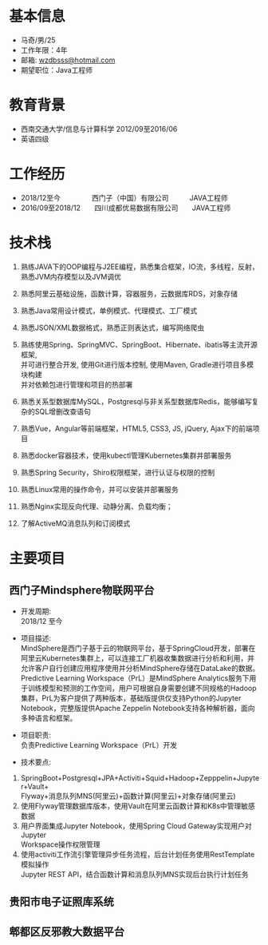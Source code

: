 # 基本信息

 - 马奇/男/25
 - 工作年限：4年
 - 邮箱: wzdbsss@hotmail.com
 - 期望职位：Java工程师

# 教育背景

- 西南交通大学/信息与计算科学    2012/09至2016/06
- 英语四级

# 工作经历

- 2018/12至今&ensp;&ensp;&ensp;&ensp;&ensp;&ensp;&ensp;&ensp;&ensp;西门子（中国）有限公司&ensp;&ensp;&ensp;&ensp;&ensp;&ensp;JAVA工程师
- 2016/09至2018/12&ensp;&ensp;&ensp;&ensp;四川成都优易数据有限公司&ensp;&ensp;&ensp;&ensp;JAVA工程师
# 技术栈

1. 熟练JAVA下的OOP编程与J2EE编程，熟悉集合框架，IO流，多线程，反射，    
熟悉JVM内存模型以及JVM调优

2. 熟悉阿里云基础设施，函数计算，容器服务，云数据库RDS，对象存储

3. 熟悉Java常用设计模式，单例模式、代理模式、工厂模式

4. 熟悉JSON/XML数据格式，熟悉正则表达式，编写网络爬虫

5. 熟练使用Spring、SpringMVC、SpringBoot、Hibernate、ibatis等主流开源框架,    
并可进行整合开发, 使用Git进行版本控制, 使用Maven, Gradle进行项目多模块构建    
并对依赖包进行管理和项目的热部署

6. 熟悉关系型数据库MySQL，Postgresql与非关系型数据库Redis，能够编写复杂的SQL增删改查语句

7. 熟悉Vue，Angular等前端框架，HTML5, CSS3, JS, jQuery, Ajax下的前端项目

8. 熟悉docker容器技术，使用kubectl管理Kubernetes集群并部署服务

9. 熟悉Spring Security，Shiro权限框架，进行认证与权限的控制

10. 熟悉Linux常用的操作命令，并可以安装并部署服务

11. 熟悉Nginx实现反向代理、动静分离、负载均衡；

12. 了解ActiveMQ消息队列和订阅模式

# 主要项目

## 西门子Mindsphere物联网平台

- 开发周期:     
2018/12 至今

- 项目描述:   
MindSphere是西门子基于云的物联网平台，基于SpringCloud开发，部署在阿里云Kubernetes集群上，可以连接工厂机器收集数据进行分析和利用，并允许客户自行创建应用程序使用并分析MindSphere存储在DataLake的数据。    
Predictive Learning Workspace（PrL）是MindSphere Analytics服务下用于训练模型和预测的工作空间，用户可根据自身需要创建不同规格的Hadoop集群，PrL为客户提供了两种版本，基础版提供仅支持Python的Jupyter Notebook，完整版提供Apache Zeppelin Notebook支持各种解析器，面向多种语言和框架。

- 项目职责:    
负责Predictive Learning Workspace（PrL）开发

- 技术要点:    
1. SpringBoot+Postgresql+JPA+Activiti+Squid+Hadoop+Zepppelin+Jupyter+Vault+   
Flyway+消息队列MNS(阿里云)+函数计算(阿里云)+对象存储(阿里云)
2. 使用Flyway管理数据库版本，使用Vault在阿里云函数计算和K8s中管理敏感数据
3. 用户界面集成Jupyter Notebook，使用Spring Cloud Gateway实现用户对Jupyter     
Workspace操作权限管理
4. 使用activiti工作流引擎管理异步任务流程，后台计划任务使用RestTemplate模拟操作    
Jupyter REST API，结合函数计算和消息队列MNS实现后台执行计划任务
## 贵阳市电子证照库系统

## 郫都区反邪教大数据平台

